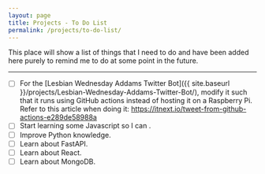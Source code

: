 ```yaml
---
layout: page
title: Projects - To Do List
permalink: /projects/to-do-list/
---
```


This place will show a list of things that I need to do and have been added here purely to remind me to do at some point in the future.

---

 - [ ] For the [Lesbian Wednesday Addams Twitter Bot]({{ site.baseurl }}/projects/Lesbian-Wednesday-Addams-Twitter-Bot/), modify it such that it runs using GitHub actions instead of hosting it on a Raspberry Pi. Refer to this article when doing it: https://itnext.io/tweet-from-github-actions-e289de58988a
 - [ ] Start learning some Javascript so I can .
 - [ ] Improve Python knowledge.
 - [ ] Learn about FastAPI.
 - [ ] Learn about React.
 - [ ] Learn about MongoDB.